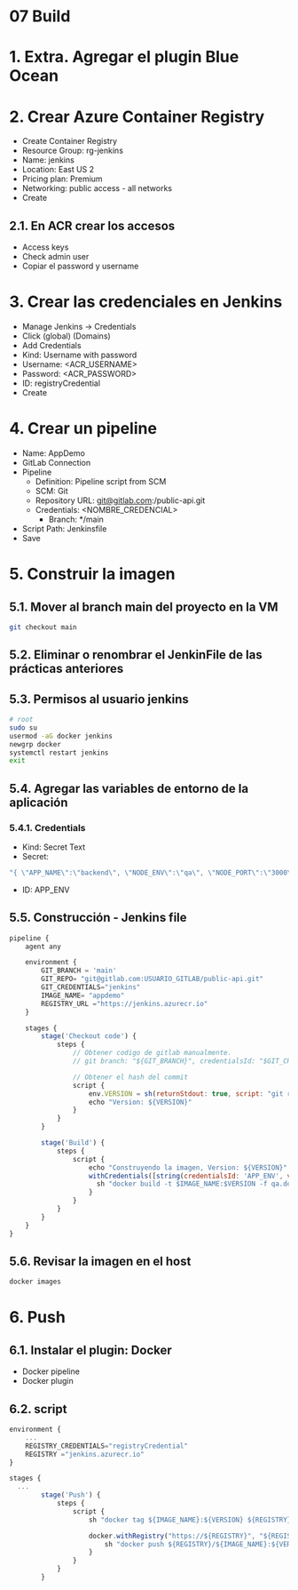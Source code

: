 # 07 Build <!-- omit in toc -->

# 1. Extra. Agregar el plugin Blue Ocean

# 2. Crear Azure Container Registry
- Create Container Registry
- Resource Group: rg-jenkins
- Name: jenkins
- Location: East US 2
- Pricing plan: Premium
- Networking: public access - all networks
- Create

## 2.1. En ACR crear los accesos
- Access keys
- Check admin user
- Copiar el password y username

# 3. Crear las credenciales en Jenkins
- Manage Jenkins -> Credentials
- Click (global) (Domains)
- Add Credentials
- Kind: Username with password
- Username: <ACR_USERNAME>
- Password: <ACR_PASSWORD>
- ID: registryCredential
- Create

# 4. Crear un pipeline
- Name: AppDemo
- GitLab Connection
- Pipeline
  - Definition: Pipeline script from SCM
  - SCM: Git
  - Repository URL: git@gitlab.com:<USERNAME>/public-api.git
  - Credentials: <NOMBRE_CREDENCIAL>
	- Branch: */main
- Script Path: Jenkinsfile
- Save


# 5. Construir la imagen
## 5.1. Mover al branch main del proyecto en la VM
```sh
git checkout main
```
## 5.2. Eliminar o renombrar el JenkinFile de las prácticas anteriores
## 5.3. Permisos al usuario jenkins
```sh
# root
sudo su
usermod -aG docker jenkins
newgrp docker
systemctl restart jenkins
exit
```
## 5.4. Agregar las variables de entorno de la aplicación
### 5.4.1. Credentials
- Kind: Secret Text
- Secret:
```js
"{ \"APP_NAME\":\"backend\", \"NODE_ENV\":\"qa\", \"NODE_PORT\":\"3000\", \"TOKEN_LIMIT\":\"7d\" }"
```
- ID: APP_ENV

## 5.5. Construcción - Jenkins file
```js
pipeline {
    agent any

    environment {
        GIT_BRANCH = 'main'
        GIT_REPO= "git@gitlab.com:USUARIO_GITLAB/public-api.git"
        GIT_CREDENTIALS="jenkins"
        IMAGE_NAME= "appdemo"
        REGISTRY_URL ="https://jenkins.azurecr.io"
    }

    stages {
        stage('Checkout code') {
            steps {
                // Obtener codigo de gitlab manualmente.
                // git branch: "${GIT_BRANCH}", credentialsId: "$GIT_CREDENTIALS", url:  "${GIT_REPO}"

                // Obtener el hash del commit
                script {
                    env.VERSION = sh(returnStdout: true, script: "git rev-parse --short HEAD").trim()
                    echo "Version: ${VERSION}"
                }
            }
        }

        stage('Build') {
            steps {
                script {
                    echo "Construyendo la imagen, Version: ${VERSION}"
                    withCredentials([string(credentialsId: 'APP_ENV', variable: 'ENV')]) {
                      sh "docker build -t $IMAGE_NAME:$VERSION -f qa.dockerfile --build-arg APP_ENV=${ENV} ."
                    }
                }
            }
        }
    }
}
```
## 5.6. Revisar la imagen en el host
```sh
docker images
```

# 6. Push
## 6.1. Instalar el plugin: Docker
- Docker pipeline
- Docker plugin
## 6.2. script
```js
environment {
    ...
    REGISTRY_CREDENTIALS="registryCredential"
    REGISTRY ="jenkins.azurecr.io"
}

stages {
  ...
        stage('Push') {
            steps {
                script {
                    sh "docker tag ${IMAGE_NAME}:${VERSION} ${REGISTRY}/${IMAGE_NAME}:${VERSION}"

                    docker.withRegistry("https://${REGISTRY}", "${REGISTRY_CREDENTIALS}") {
                        sh "docker push ${REGISTRY}/${IMAGE_NAME}:${VERSION}"
                    }
                }
            }
        }

```
